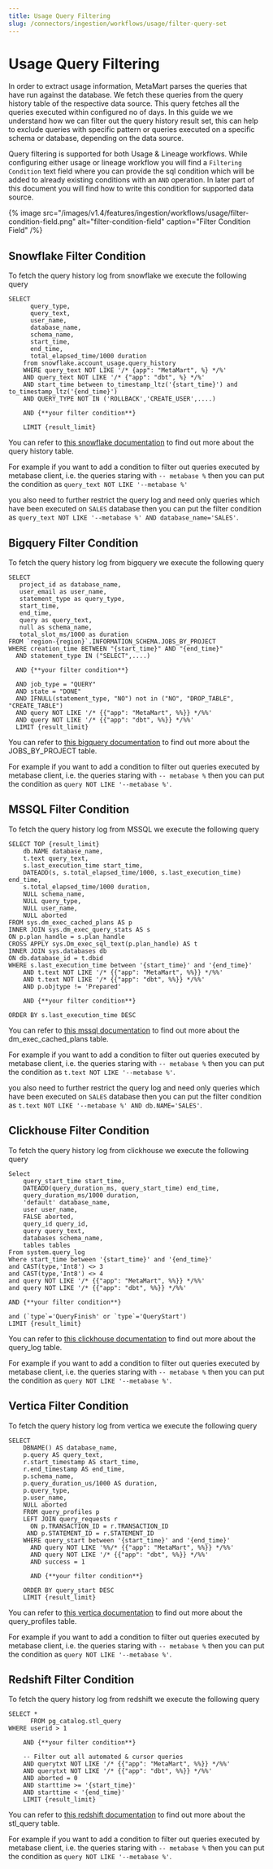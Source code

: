 ```yaml
---
title: Usage Query Filtering
slug: /connectors/ingestion/workflows/usage/filter-query-set
---
```


# Usage Query Filtering

In order to extract usage information, MetaMart parses the queries that have run against the database. We fetch these queries from the query history table of the respective data source. This query fetches all the queries executed within configured no of days. In this guide we we understand how we can filter out the query history result set, this can help to exclude queries with specific pattern or queries executed on a specific schema or database, depending on the data source.

Query filtering is supported for both Usage & Lineage workflows. While configuring either usage or lineage workflow you will find a `Filtering Condition` text field where you can provide the sql condition which will be added to already existing conditions with an `AND` operation. In later part of this document you will find how to write this condition for supported data source.

{% image
  src="/images/v1.4/features/ingestion/workflows/usage/filter-condition-field.png"
  alt="filter-condition-field"
  caption="Filter Condition Field"
 /%}


## Snowflake Filter Condition

To fetch the query history log from snowflake we execute the following query

```
SELECT
      query_type,
      query_text,
      user_name,
      database_name,
      schema_name,
      start_time,
      end_time,
      total_elapsed_time/1000 duration
    from snowflake.account_usage.query_history
    WHERE query_text NOT LIKE '/* {app": "MetaMart", %} */%'
    AND query_text NOT LIKE '/* {"app": "dbt", %} */%'
    AND start_time between to_timestamp_ltz('{start_time}') and to_timestamp_ltz('{end_time}')
    AND QUERY_TYPE NOT IN ('ROLLBACK','CREATE_USER',....)

    AND {**your filter condition**}

    LIMIT {result_limit}
```

You can refer to [this snowflake documentation](https://docs.snowflake.com/en/sql-reference/functions/query_history) to find out more about the query history table.

For example if you want to add a condition to filter out queries executed by metabase client, i.e. the queries staring with `-- metabase %` then you can put the condition as `query_text NOT LIKE '--metabase %'`

you also need to further restrict the query log and need only queries which have been executed on `SALES` database then you can put the filter condition as `query_text NOT LIKE '--metabase %' AND database_name='SALES'`.


## Bigquery Filter Condition

To fetch the query history log from bigquery we execute the following query

```
SELECT
   project_id as database_name,
   user_email as user_name,
   statement_type as query_type,
   start_time,
   end_time,
   query as query_text,
   null as schema_name,
   total_slot_ms/1000 as duration
FROM `region-{region}`.INFORMATION_SCHEMA.JOBS_BY_PROJECT
WHERE creation_time BETWEEN "{start_time}" AND "{end_time}"
  AND statement_type IN ("SELECT",....)

  AND {**your filter condition**}
  
  AND job_type = "QUERY"
  AND state = "DONE"
  AND IFNULL(statement_type, "NO") not in ("NO", "DROP_TABLE", "CREATE_TABLE")
  AND query NOT LIKE '/* {{"app": "MetaMart", %%}} */%%'
  AND query NOT LIKE '/* {{"app": "dbt", %%}} */%%'
  LIMIT {result_limit}
```

You can refer to [this bigquery documentation](https://cloud.google.com/bigquery/docs/information-schema-jobs) to find out more about the JOBS_BY_PROJECT table.

For example if you want to add a condition to filter out queries executed by metabase client, i.e. the queries staring with `-- metabase %` then you can put the condition as `query NOT LIKE '--metabase %'`.


## MSSQL Filter Condition

To fetch the query history log from MSSQL we execute the following query

```
SELECT TOP {result_limit}
    db.NAME database_name,
    t.text query_text,
    s.last_execution_time start_time,
    DATEADD(s, s.total_elapsed_time/1000, s.last_execution_time) end_time,
    s.total_elapsed_time/1000 duration,
    NULL schema_name,
    NULL query_type,
    NULL user_name,
    NULL aborted
FROM sys.dm_exec_cached_plans AS p
INNER JOIN sys.dm_exec_query_stats AS s
ON p.plan_handle = s.plan_handle
CROSS APPLY sys.Dm_exec_sql_text(p.plan_handle) AS t
INNER JOIN sys.databases db
ON db.database_id = t.dbid
WHERE s.last_execution_time between '{start_time}' and '{end_time}'
    AND t.text NOT LIKE '/* {{"app": "MetaMart", %%}} */%%'
    AND t.text NOT LIKE '/* {{"app": "dbt", %%}} */%%'
    AND p.objtype != 'Prepared'

    AND {**your filter condition**}

ORDER BY s.last_execution_time DESC
```

You can refer to [this mssql documentation](https://learn.microsoft.com/en-us/sql/relational-databases/system-dynamic-management-views/sys-dm-exec-cached-plans-transact-sql?view=sql-server-ver16) to find out more about the dm_exec_cached_plans table.

For example if you want to add a condition to filter out queries executed by metabase client, i.e. the queries staring with `-- metabase %` then you can put the condition as `t.text NOT LIKE '--metabase %'`.

you also need to further restrict the query log and need only queries which have been executed on `SALES` database then you can put the filter condition as `t.text NOT LIKE '--metabase %' AND db.NAME='SALES'`.


## Clickhouse Filter Condition

To fetch the query history log from clickhouse we execute the following query

```
Select
    query_start_time start_time,
    DATEADD(query_duration_ms, query_start_time) end_time,
    query_duration_ms/1000 duration,
    'default' database_name,
    user user_name,
    FALSE aborted,
    query_id query_id,
    query query_text,
    databases schema_name,
    tables tables
From system.query_log
Where start_time between '{start_time}' and '{end_time}'
and CAST(type,'Int8') <> 3
and CAST(type,'Int8') <> 4
and query NOT LIKE '/* {{"app": "MetaMart", %%}} */%%'
and query NOT LIKE '/* {{"app": "dbt", %%}} */%%'

AND {**your filter condition**}

and (`type`='QueryFinish' or `type`='QueryStart')
LIMIT {result_limit}
```

You can refer to [this clickhouse documentation](https://clickhouse.com/docs/en/operations/system-tables/query_log) to find out more about the query_log table.

For example if you want to add a condition to filter out queries executed by metabase client, i.e. the queries staring with `-- metabase %` then you can put the condition as `query NOT LIKE '--metabase %'`.


## Vertica Filter Condition

To fetch the query history log from vertica we execute the following query

```
SELECT
    DBNAME() AS database_name,
    p.query AS query_text,
    r.start_timestamp AS start_time,
    r.end_timestamp AS end_time,
    p.schema_name,
    p.query_duration_us/1000 AS duration,
    p.query_type,
    p.user_name,
    NULL aborted
    FROM query_profiles p
    LEFT JOIN query_requests r
      ON p.TRANSACTION_ID = r.TRANSACTION_ID
     AND p.STATEMENT_ID = r.STATEMENT_ID
    WHERE query_start between '{start_time}' and '{end_time}'
      AND query NOT LIKE '%%/* {{"app": "MetaMart", %%}} */%%'
      AND query NOT LIKE '/* {{"app": "dbt", %%}} */%%'
      AND success = 1

      AND {**your filter condition**}
    
    ORDER BY query_start DESC
    LIMIT {result_limit}
```

You can refer to [this vertica documentation](https://www.vertica.com/docs/10.0.x/HTML/Content/Authoring/SQLReferenceManual/SystemTables/MONITOR/QUERY_PROFILES.htm) to find out more about the query_profiles table.

For example if you want to add a condition to filter out queries executed by metabase client, i.e. the queries staring with `-- metabase %` then you can put the condition as `query NOT LIKE '--metabase %'`.


## Redshift Filter Condition

To fetch the query history log from redshift we execute the following query

```
SELECT *
      FROM pg_catalog.stl_query
WHERE userid > 1
    
    AND {**your filter condition**}

    -- Filter out all automated & cursor queries
    AND querytxt NOT LIKE '/* {{"app": "MetaMart", %%}} */%%'
    AND querytxt NOT LIKE '/* {{"app": "dbt", %%}} */%%'
    AND aborted = 0
    AND starttime >= '{start_time}'
    AND starttime < '{end_time}'
    LIMIT {result_limit}
```

You can refer to [this redshift documentation](https://docs.aws.amazon.com/redshift/latest/dg/r_STL_QUERY.html) to find out more about the stl_query table.

For example if you want to add a condition to filter out queries executed by metabase client, i.e. the queries staring with `-- metabase %` then you can put the condition as `query NOT LIKE '--metabase %'`.
